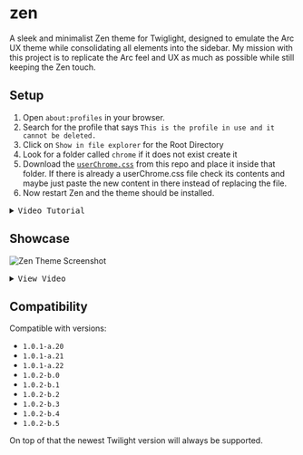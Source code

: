 # zen

A sleek and minimalist Zen theme for Twiglight, designed to emulate the Arc UX theme while consolidating all elements into the sidebar. My mission with this project is to replicate the Arc feel and UX as much as possible while still keeping the Zen touch.

## Setup

1. Open `about:profiles` in your browser.
2. Search for the profile that says `This is the profile in use and it cannot be deleted.`
3. Click on `Show in file explorer` for the Root Directory
4. Look for a folder called `chrome` if it does not exist create it
5. Download the [`userChrome.css`](https://raw.githubusercontent.com/0PandaDEV/zen/refs/heads/main/userChrome.css) from this repo and place it inside that folder. If there is already a userChrome.css file check its contents and maybe just paste the new content in there instead of replacing the file.
6. Now restart Zen and the theme should be installed.

<details>
<summary><kbd>Video Tutorial</kbd></summary>
<video src="https://github.com/user-attachments/assets/c6d0e8d5-5c59-4daa-8e4c-d032910ee281" controls></video>
</details>

## Showcase

![Zen Theme Screenshot](https://github.com/user-attachments/assets/c9716abe-1ea5-4161-9138-62bf1528009a)

<details>
<summary><kbd>View Video</kbd></summary>
<video src="https://github.com/user-attachments/assets/78225c32-bfe9-47bd-a029-a523678d1bd2" controls></video>
</details>

## Compatibility

Compatible with versions:

- `1.0.1-a.20`
- `1.0.1-a.21`
- `1.0.1-a.22`
- `1.0.2-b.0`
- `1.0.2-b.1`
- `1.0.2-b.2`
- `1.0.2-b.3`
- `1.0.2-b.4`
- `1.0.2-b.5`

On top of that the newest Twilight version will always be supported.
